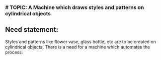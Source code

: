 ### # TOPIC:  A Machine which draws styles and patterns on cylindrical objects
## Need statement:
Styles and patterns like flower vase, glass bottle, etc are to be created on cylindrical objects. There is a need for a machine which automates the process.

